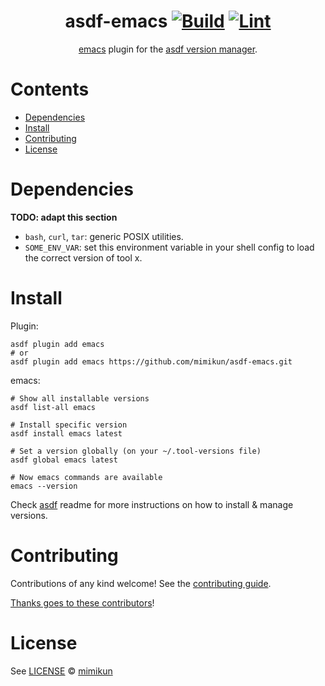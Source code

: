 <div align="center">

# asdf-emacs [![Build](https://github.com/mimikun/asdf-emacs/actions/workflows/build.yml/badge.svg)](https://github.com/mimikun/asdf-emacs/actions/workflows/build.yml) [![Lint](https://github.com/mimikun/asdf-emacs/actions/workflows/lint.yml/badge.svg)](https://github.com/mimikun/asdf-emacs/actions/workflows/lint.yml)


[emacs](https://www.gnu.org/software/emacs/) plugin for the [asdf version manager](https://asdf-vm.com).

</div>

# Contents

- [Dependencies](#dependencies)
- [Install](#install)
- [Contributing](#contributing)
- [License](#license)

# Dependencies

**TODO: adapt this section**

- `bash`, `curl`, `tar`: generic POSIX utilities.
- `SOME_ENV_VAR`: set this environment variable in your shell config to load the correct version of tool x.

# Install

Plugin:

```shell
asdf plugin add emacs
# or
asdf plugin add emacs https://github.com/mimikun/asdf-emacs.git
```

emacs:

```shell
# Show all installable versions
asdf list-all emacs

# Install specific version
asdf install emacs latest

# Set a version globally (on your ~/.tool-versions file)
asdf global emacs latest

# Now emacs commands are available
emacs --version
```

Check [asdf](https://github.com/asdf-vm/asdf) readme for more instructions on how to
install & manage versions.

# Contributing

Contributions of any kind welcome! See the [contributing guide](CONTRIBUTING.md).

[Thanks goes to these contributors](https://github.com/mimikun/asdf-emacs/graphs/contributors)!

# License

See [LICENSE](LICENSE) © [mimikun](https://github.com/mimikun/)
